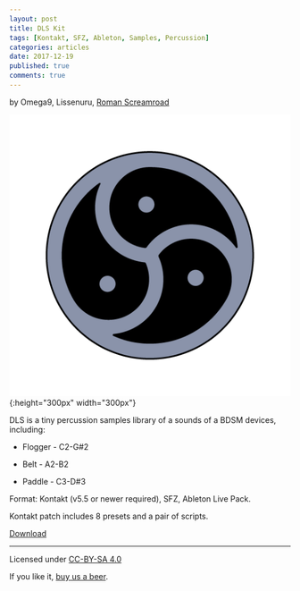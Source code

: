 ```yaml
---
layout: post
title: DLS Kit
tags: [Kontakt, SFZ, Ableton, Samples, Percussion]
categories: articles
date: 2017-12-19
published: true
comments: true
---
```

by Omega9, Lissenuru, [Roman Screamroad](https://vk.com/rscramroad)

![](/images/2017/12/Triskelion_points_black_outer-square.png){:height="300px" width="300px"}

DLS is a tiny percussion samples library of a sounds of a BDSM devices, including:

- Flogger - C2-G#2

- Belt - A2-B2

- Paddle  - C3-D#3

Format: Kontakt (v5.5 or newer required), SFZ, Ableton Live Pack.

Kontakt patch includes 8 presets and a pair of scripts.

[Download][1]

-----
Licensed under [CC-BY-SA 4.0](https://creativecommons.org/licenses/by-sa/4.0/)

If you like it, [buy us a beer](https://omega9.github.io/donation/).

[1]: https://github.com/Omega9/Midi0-Toys/raw/master/DLS%20Kit/DLS%20Kit.zip
